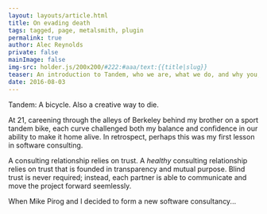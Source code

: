 ```yaml
---
layout: layouts/article.html
title: On evading death
tags: tagged, page, metalsmith, plugin
permalink: true
author: Alec Reynolds
private: false
mainImage: false
img-src: holder.js/200x200/#222:#aaa/text:{{title|slug}}
teaser: An introduction to Tandem, who we are, what we do, and why you, a human being with places to go and people to see, should spend some time with us.
date: 2016-08-03
---
```


Tandem: A bicycle. Also a creative way to die.

At 21, careening through the alleys of Berkeley behind my brother on a sport tandem bike, each curve challenged both my balance and confidence in our ability to make it home alive. In retrospect, perhaps this was my first lesson in software consulting.

A consulting relationship relies on trust. A *healthy* consulting relationship relies on trust that is founded in transparency and mutual purpose. Blind trust is never required; instead, each partner is able to communicate and move the project forward seemlessly.

When Mike Pirog and I decided to form a new software consultancy...
